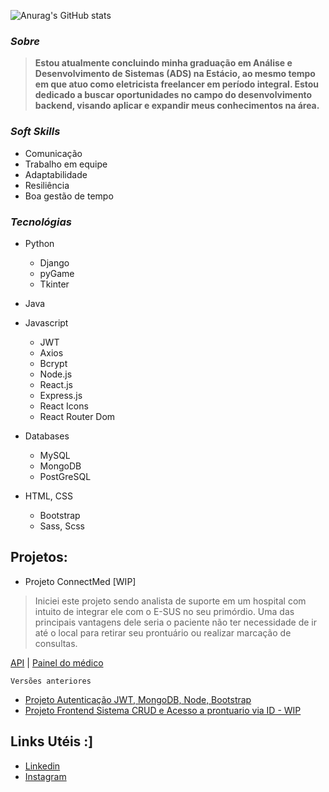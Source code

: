![Anurag's GitHub stats](https://github-readme-stats.vercel.app/api?username=patrck-ak&show_icons=true&theme=radical)

### *Sobre*
>**Estou atualmente concluindo minha graduação em Análise e Desenvolvimento de Sistemas (ADS) na Estácio, ao mesmo tempo em que atuo como eletricista freelancer em período integral. Estou dedicado a buscar oportunidades no campo do desenvolvimento backend, visando aplicar e expandir meus conhecimentos na área.**



### *Soft Skills*
- Comunicação
- Trabalho em equipe
- Adaptabilidade
- Resiliência
- Boa gestão de tempo

### *Tecnológias*
- Python
  - Django
  - pyGame
  - Tkinter
    
- Java
  
- Javascript
  - JWT
  - Axios
  - Bcrypt
  - Node.js
  - React.js
  - Express.js
  - React Icons
  - React Router Dom
   
- Databases
  - MySQL
  - MongoDB
  - PostGreSQL
    
- HTML, CSS
  - Bootstrap
  - Sass, Scss

## Projetos:
 
- Projeto ConnectMed [WIP]
> Iniciei este projeto sendo analista de suporte em um hospital com intuito de integrar ele com o E-SUS no seu primórdio. Uma das principais vantagens dele seria o paciente não ter necessidade de ir até o local para retirar seu prontuário ou realizar marcação de consultas. 

  [API](https://github.com/patrck-ak/api-connectmed) | [Painel do médico](https://github.com/patrck-ak/clientside-connectmed) 




    Versões anteriores
  - [Projeto Autenticação JWT, MongoDB, Node, Bootstrap](https://github.com/patrck-ak/CRUD)
  - [Projeto Frontend Sistema CRUD e Acesso a prontuario via ID - WIP](https://github.com/patrck-ak/cadastro-de-pacientes) 


## Links Utéis :]
- [Linkedin](https://www.linkedin.com/in/patrick-oliveiraa/)
- [Instagram](https://www.instagram.com/patrck.ak/)

